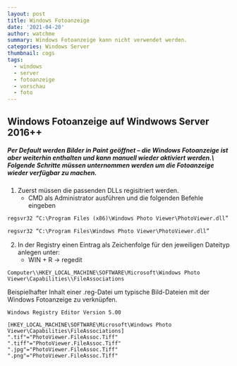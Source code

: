 ```yaml
---
layout: post
title: Windows Fotoanzeige
date: '2021-04-20'
author: watchme
summary: Windows Fotoanzeige kann nicht verwendet werden.
categories: Windows Server
thumbnail: cogs
tags:
  - windows
  - server
  - fotoanzeige
  - vorschau
  - foto
---
```

## Windows Fotoanzeige auf Windwows Server 2016++

<h5>Per Default werden Bilder in Paint geöffnet – die Windows Fotoanzeige ist aber weiterhin enthalten und kann manuell wieder aktiviert werden.\
Folgende Schritte müssen unternommen werden um die Fotoanzeige wieder verfügbar zu machen.</h4>

1.  Zuerst müssen die passenden DLLs regisitriert werden.
    *   CMD als Administrator ausführen und die folgenden Befehle eingeben
    
```txt
regsvr32 “C:\Program Files (x86)\Windows Photo Viewer\PhotoViewer.dll”

regsvr32 “C:\Program Files\Windows Photo Viewer\PhotoViewer.dll”
```

2.  In der Registry einen Eintrag als Zeichenfolge für den jeweiligen Dateityp anlegen unter:
    *   WIN + R -> regedit

```Text
Computer\\HKEY_LOCAL_MACHINE\SOFTWARE\Microsoft\Windows Photo Viewer\Capabilities\\FileAssociations
```
Beispielhafter Inhalt einer .reg-Datei um typische Bild-Dateien mit der Windows Fotoanzeige zu verknüpfen.

    Windows Registry Editor Version 5.00

    [HKEY_LOCAL_MACHINE\SOFTWARE\Microsoft\Windows Photo Viewer\Capabilities\FileAssociations]
    ".tif"="PhotoViewer.FileAssoc.Tiff"
    ".tiff"="PhotoViewer.FileAssoc.Tiff"
    ".jpg"="PhotoViewer.FileAssoc.Tiff"
    ".png"="PhotoViewer.FileAssoc.Tiff"
